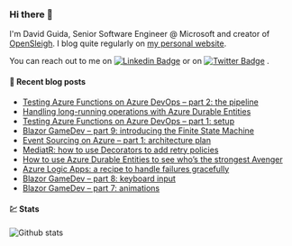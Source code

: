 ### Hi there 👋

I'm David Guida, Senior Software Engineer @ Microsoft and creator of [OpenSleigh](https://github.com/mizrael/OpenSleigh). I blog quite regularly on [my personal website](https://www.davidguida.net).

You can reach out to me on [![Linkedin Badge](https://img.shields.io/badge/-LinkedIn-blue?style=flat-square&logo=Linkedin&logoColor=white&link=https://www.linkedin.com/in/davideguida/)](https://www.linkedin.com/in/davideguida/) or on
[![Twitter Badge](https://img.shields.io/badge/-Twitter-1ca0f1?style=flat-square&labelColor=1ca0f1&logo=twitter&logoColor=white&link=https://twitter.com/davideguida82)](https://twitter.com/davideguida82) .


#### 📗 Recent blog posts
<!--START_SECTION:feed-->
* [Testing Azure Functions on Azure DevOps – part 2: the pipeline](https:&#x2F;&#x2F;www.davideguida.com&#x2F;testing-azure-functions-on-azure-devops-part-2-the-pipeline&#x2F;)
* [Handling long-running operations with Azure Durable Entities](https:&#x2F;&#x2F;www.davideguida.com&#x2F;handling-long-running-operations-with-azure-durable-entities&#x2F;)
* [Testing Azure Functions on Azure DevOps – part 1: setup](https:&#x2F;&#x2F;www.davideguida.com&#x2F;testing-azure-functions-on-azure-devops-part-1-setup&#x2F;)
* [Blazor GameDev – part 9: introducing the Finite State Machine](https:&#x2F;&#x2F;www.davideguida.com&#x2F;blazor-gamedev-part-9-finite-state-machine&#x2F;)
* [Event Sourcing on Azure – part 1: architecture plan](https:&#x2F;&#x2F;www.davideguida.com&#x2F;event-sourcing-on-azure-part-1-architecture-plan&#x2F;)
* [MediatR: how to use Decorators to add retry policies](https:&#x2F;&#x2F;www.davideguida.com&#x2F;mediatr-how-to-use-decorators-to-add-retry-policies&#x2F;)
* [How to use Azure Durable Entities to see who’s the strongest Avenger](https:&#x2F;&#x2F;www.davideguida.com&#x2F;how-to-use-azure-durable-entities-to-see-whos-the-strongest-avenger&#x2F;)
* [Azure Logic Apps: a recipe to handle failures gracefully](https:&#x2F;&#x2F;www.davideguida.com&#x2F;azure-logic-apps-a-recipe-to-handle-failures-gracefully&#x2F;)
* [Blazor GameDev – part 8: keyboard input](https:&#x2F;&#x2F;www.davideguida.com&#x2F;blazor-gamedev-part-8-keyboard-control-animations&#x2F;)
* [Blazor GameDev – part 7: animations](https:&#x2F;&#x2F;www.davideguida.com&#x2F;blazor-gamedev-part-7-animations&#x2F;)
<!--END_SECTION:feed-->

#### 💹 Stats

![Github stats](https://github-readme-stats.vercel.app/api?username=mizrael&show_icons=true&hide_border=true)


<!--
**mizrael/mizrael** is a ✨ _special_ ✨ repository because its `README.md` (this file) appears on your GitHub profile.

Here are some ideas to get you started:

- 🔭 I’m currently working on ...
- 🌱 I’m currently learning ...
- 👯 I’m looking to collaborate on ...
- 🤔 I’m looking for help with ...
- 💬 Ask me about ...
- 📫 How to reach me: ...
- 😄 Pronouns: ...
- ⚡ Fun fact: ...
-->
